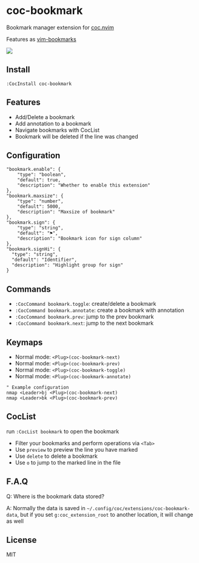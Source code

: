 # coc-bookmark

Bookmark manager extension for [coc.nvim](https://github.com/neoclide/coc.nvim)

Features as [vim-bookmarks](https://github.com/MattesGroeger/vim-bookmarks)

![](https://user-images.githubusercontent.com/20282795/67162033-f0aaa200-f392-11e9-9421-edff0893fe60.png)

## Install

```
:CocInstall coc-bookmark
```

## Features

- Add/Delete a bookmark
- Add annotation to a bookmark
- Navigate bookmarks with CocList
- Bookmark will be deleted if the line was changed

## Configuration

```jsonc
"bookmark.enable": {
    "type": "boolean",
    "default": true,
    "description": "Whether to enable this extension"
},
"bookmark.maxsize": {
    "type": "number",
    "default": 5000,
    "description": "Maxsize of bookmark"
},
"bookmark.sign": {
    "type": "string",
    "default": "⚑",
    "description": "Bookmark icon for sign column"
},
"bookmark.signHi": {
  "type": "string",
  "default": "Identifier",
  "description": "Highlight group for sign"
}
```

## Commands

- `:CocCommand bookmark.toggle`: create/delete a bookmark
- `:CocCommand bookmark.annotate`: create a bookmark with annotation
- `:CocCommand bookmark.prev`: jump to the prev bookmark
- `:CocCommand bookmark.next`: jump to the next bookmark

## Keymaps

- Normal mode: `<Plug>(coc-bookmark-next)`
- Normal mode: `<Plug>(coc-bookmark-prev)`
- Normal mode: `<Plug>(coc-bookmark-toggle)`
- Normal mode: `<Plug>(coc-bookmark-annotate)`

```vim
" Example configuration
nmap <Leader>bj <Plug>(coc-bookmark-next)
nmap <Leader>bk <Plug>(coc-bookmark-prev)
```

## CocList

run `:CocList bookmark` to open the bookmark

- Filter your bookmarks and perform operations via `<Tab>`
- Use `preview` to preview the line you have marked
- Use `delete` to delete a bookmark
- Use `o` to jump to the marked line in the file

## F.A.Q

Q: Where is the bookmark data stored?

A: Normally the data is saved in `~/.config/coc/extensions/coc-bookmark-data`, but if you set `g:coc_extension_root` to another location, it will change as well

## License

MIT
